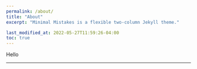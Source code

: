 ```yaml
---
permalink: /about/
title: "About"
excerpt: "Minimal Mistakes is a flexible two-column Jekyll theme."

last_modified_at: 2022-05-27T11:59:26-04:00
toc: true
---
```


Hello

---
